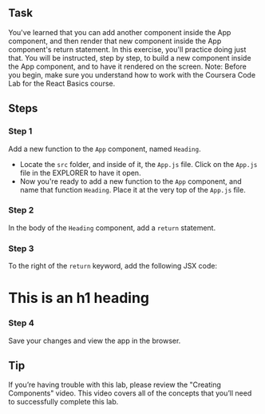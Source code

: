 ## Task

You've learned that you can add another component inside the App component, and then render that new component inside the App component's return statement. 
In this exercise, you'll practice doing just that. You will be instructed, step by step, to build a new component inside the App component, and to have it rendered on the screen.
Note: Before you begin, make sure you understand how to work with the Coursera Code Lab for the React Basics course.

## Steps

### **Step 1**

Add a new function to the `App` component, named `Heading`.

* Locate the `src` folder, and inside of it, the `App.js` file. Click on the `App.js` file in the EXPLORER to have it open.
* Now you're ready to add a new function to the `App` component, and name that function `Heading`. Place it at the very top of the `App.js` file.

### **Step 2**

In the body of the `Heading` component, add a `return` statement.

### **Step 3**

To the right of the `return` keyword, add the following JSX code: <h1>This is an h1 heading</h1>

### **Step 4**

Save your changes and view the app in the browser.

## **Tip**

If you’re having trouble with this lab, please review the "Creating Components" video. This video covers all of the concepts that you’ll need to successfully complete this lab.
